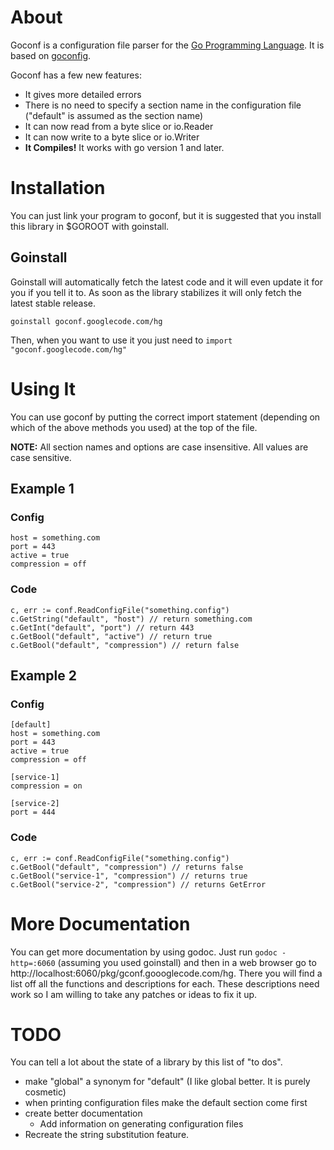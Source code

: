 # About #

Goconf is a configuration file parser for the [Go Programming Language](http://golang.org). It is based on [goconfig](http://github.com/msbronco/goconfig).

Goconf has a few new features:

  * It gives more detailed errors
  * There is no need to specify a section name in the configuration file ("default" is assumed as the section name)
  * It can now read from a byte slice or io.Reader
  * It can now write to a byte slice or io.Writer
  * **It Compiles!** It works with go version 1 and later.

# Installation #

You can just link your program to goconf, but it is suggested that you install this library in $GOROOT with goinstall.

## Goinstall ##

Goinstall will automatically fetch the latest code and it will even update it for you if you tell it to. As soon as the library stabilizes it will only fetch the latest stable release.

```
goinstall goconf.googlecode.com/hg
```

Then, when you want to use it you just need to `import "goconf.googlecode.com/hg"`

# Using It #

You can use goconf by putting the correct import statement (depending on which of the above methods you used) at the top of the file.

**NOTE:** All section names and options are case insensitive. All values are case sensitive.

## Example 1 ##

### Config ###
```
host = something.com
port = 443
active = true
compression = off
```

### Code ###

```
c, err := conf.ReadConfigFile("something.config")
c.GetString("default", "host") // return something.com
c.GetInt("default", "port") // return 443
c.GetBool("default", "active") // return true
c.GetBool("default", "compression") // return false
```

## Example 2 ##

### Config ###

```
[default]
host = something.com
port = 443
active = true
compression = off

[service-1]
compression = on

[service-2]
port = 444
```

### Code ###

```
c, err := conf.ReadConfigFile("something.config")
c.GetBool("default", "compression") // returns false
c.GetBool("service-1", "compression") // returns true
c.GetBool("service-2", "compression") // returns GetError
```

# More Documentation #
You can get more documentation by using godoc. Just run `godoc -http=:6060` (assuming you used goinstall) and then in a web browser go to http://localhost:6060/pkg/gconf.goooglecode.com/hg. There you will find a list off all the functions and descriptions for each. These descriptions need work so I am willing to take any patches or ideas to fix it up.

# TODO #
You can tell a lot about the state of a library by this list of "to dos".

  * make "global" a synonym for "default" (I like global better. It is purely cosmetic)
  * when printing configuration files make the default section come first
  * create better documentation
    * Add information on generating configuration files
  * Recreate the string substitution feature.